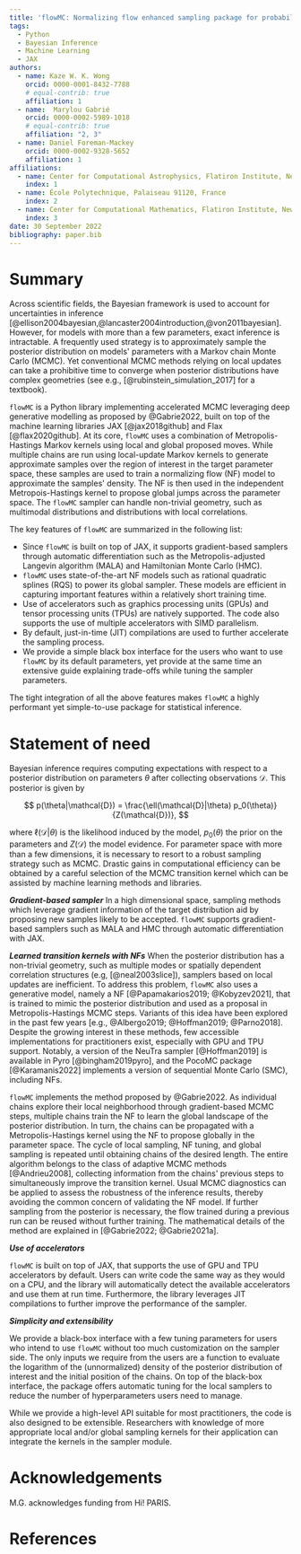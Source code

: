 ```yaml
---
title: 'flowMC: Normalizing flow enhanced sampling package for probabilistic inference in JAX'
tags:
  - Python
  - Bayesian Inference 
  - Machine Learning
  - JAX
authors:
  - name: Kaze W. K. Wong
    orcid: 0000-0001-8432-7788
    # equal-contrib: true
    affiliation: 1 
  - name:  Marylou Gabrié
    orcid: 0000-0002-5989-1018
    # equal-contrib: true 
    affiliation: "2, 3"
  - name: Daniel Foreman-Mackey
    orcid: 0000-0002-9328-5652
    affiliation: 1
affiliations:
  - name: Center for Computational Astrophysics, Flatiron Institute, New York, NY 10010, US
    index: 1
  - name: École Polytechnique, Palaiseau 91120, France
    index: 2
  - name: Center for Computational Mathematics, Flatiron Institute, New York, NY 10010, US
    index: 3
date: 30 September 2022
bibliography: paper.bib
---
```


# Summary
Across scientific fields, the Bayesian framework is used to account for uncertainties in inference [@ellison2004bayesian,@lancaster2004introduction,@von2011bayesian]. However, for models with more than a few parameters, exact inference is intractable. A frequently used strategy is to approximately sample the posterior distribution on models' parameters with a Markov chain Monte Carlo (MCMC). Yet conventional MCMC methods relying on local updates can take a prohibitive time to converge when posterior distributions have complex geometries (see e.g., [@rubinstein_simulation_2017] for a textbook).

`flowMC` is a Python library implementing accelerated MCMC leveraging deep generative modelling as proposed by @Gabrie2022, built on top of the machine learning libraries JAX [@jax2018github] and Flax [@flax2020github]. At its core, `flowMC` uses a combination of Metropolis-Hastings Markov kernels using local and global proposed moves. While multiple chains are run using local-update Markov kernels to generate approximate samples over the region of interest in the target parameter space, these samples are used to train a normalizing flow (NF) model to approximate the samples' density. The NF is then used in the independent Metropois-Hastings kernel to propose global jumps across the parameter space. The `flowMC` sampler can handle non-trivial geometry, such as multimodal distributions and distributions with local correlations. 

The key features of `flowMC` are summarized in the following list:

- Since `flowMC` is built on top of JAX, it supports gradient-based samplers through automatic differentiation such as the Metropolis-adjusted Langevin algorithm (MALA) and Hamiltonian Monte Carlo (HMC).
- `flowMC` uses state-of-the-art NF models such as rational quadratic splines (RQS) to power its global sampler. These models are efficient in capturing important features within a relatively short training time.
- Use of accelerators such as graphics processing units (GPUs) and tensor processing units (TPUs) are natively supported. The code also supports the use of multiple accelerators with SIMD parallelism.
- By default, just-in-time (JIT) compilations are used to further accelerate the sampling process. 
- We provide a simple black box interface for the users who want to use `flowMC` by its default parameters, yet provide at the same time an extensive guide explaining trade-offs while tuning the sampler parameters.

The tight integration of all the above features makes `flowMC` a highly performant yet simple-to-use package for statistical inference.

# Statement of need

Bayesian inference requires computing expectations with respect to a posterior distribution on parameters $\theta$ after collecting observations $\mathcal{D}$. This posterior is given by 

$$
p(\theta|\mathcal{D}) = \frac{\ell(\mathcal{D}|\theta) p_0(\theta)}{Z(\mathcal{D})},  
$$

where $\ell(\mathcal{D}|\theta)$ is the likelihood induced by the model, $p_0(\theta)$ the prior on the parameters and  $Z(\mathcal{D})$ the model evidence. 
For parameter space with more than a few dimensions, it is necessary to resort to a robust sampling strategy such as MCMC. Drastic gains in computational efficiency can be obtained by a careful selection of the MCMC transition kernel which can be assisted by machine learning methods and libraries.  

***Gradient-based sampler***
In a high dimensional space, sampling methods which leverage gradient information of the target distribution aid by proposing new samples likely to be accepted.
`flowMC` supports gradient-based samplers such as MALA and HMC through automatic differentiation with JAX.


***Learned transition kernels with NFs***
When the posterior distribution has a non-trivial geometry, such as multiple modes or spatially dependent correlation structures (e.g, [@neal2003slice]), samplers based on local updates are inefficient.
To address this problem, `flowMC` also uses a generative model, namely a NF [@Papamakarios2019; @Kobyzev2021], that is trained to mimic the posterior distribution and used as a proposal in Metropolis-Hastings MCMC steps. Variants of this idea have been explored in the past few years [e.g., @Albergo2019; @Hoffman2019; @Parno2018].
Despite the growing interest in these methods, few accessible implementations for practitioners exist, especially with GPU and TPU support. Notably, a version of the NeuTra sampler [@Hoffman2019] is available in Pyro [@bingham2019pyro], and the PocoMC package [@Karamanis2022] implements a version of sequential Monte Carlo (SMC), including NFs.

`flowMC` implements the method proposed by @Gabrie2022. 
As individual chains explore their local neighborhood through gradient-based MCMC steps, multiple chains train the NF to learn the global landscape of the posterior distribution. In turn, the chains can be propagated with a Metropolis-Hastings kernel using the NF to propose globally in the parameter space. The cycle of local sampling, NF tuning, and global sampling is repeated until obtaining chains of the desired length.
The entire algorithm belongs to the class of adaptive MCMC methods [@Andrieu2008], collecting information from the chains' previous steps to simultaneously improve the transition kernel. 
Usual MCMC diagnostics can be applied to assess the robustness of the inference results, thereby avoiding the common concern of validating the NF model. 
If further sampling from the posterior is necessary, the flow trained during a previous run can be reused without further training. 
The mathematical details of the method are explained in [@Gabrie2022; @Gabrie2021a].

***Use of accelerators***

`flowMC` is built on top of JAX, that supports the use of GPU and TPU accelerators by default.
Users can write code the same way as they would on a CPU, and the library will automatically detect the available accelerators and use them at run time.
Furthermore, the library leverages JIT compilations to further improve the performance of the sampler.

***Simplicity and extensibility***
<!-- Since we anticipate most of the users would like to spend most of their time building model instead of optimize the performance of the sampler, -->
We provide a black-box interface with a few tuning parameters for users who intend to use `flowMC` without too much customization on the sampler side.
The only inputs we require from the users are a function to evaluate the logarithm of the (unnormalized) density of the  posterior distribution of interest and the initial position of the chains.
On top of the black-box interface, the package offers automatic tuning for the local samplers to reduce the number of hyperparameters users need to manage.

While we provide a high-level API suitable for most practitioners, the code is also designed to be extensible. Researchers with knowledge of more appropriate local and/or global sampling kernels for their application can integrate the kernels in the sampler module. 

# Acknowledgements
M.G. acknowledges funding from Hi! PARIS.

# References
